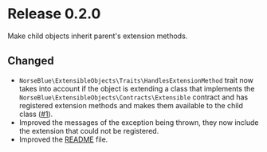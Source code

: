 # Release 0.2.0

Make child objects inherit parent's extension methods.

## Changed

- `NorseBlue\ExtensibleObjects\Traits\HandlesExtensionMethod` trait now takes into account if the object is extending
a class that implements the `NorseBlue\ExtensibleObjects\Contracts\Extensible` contract and has registered extension
methods and makes them available to the child class ([#1](https://github.com/norse-blue/php-extensible-objects/pull/1)).
- Improved the messages of the exception being thrown, they now include the extension that could not be registered.
- Improved the [README](../README.md) file.
